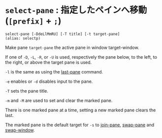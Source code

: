 # `select-pane` : 指定したペインへ移動 (`[prefix]` + `;`)

    select-pane [-DdeLlMmRU] [-T title] [-t target-pane]
    (alias: selectp)

Make pane `target-pane` the active pane in window target-window.

If one of `-D`, `-L`, `-R`, or `-U` is used, respectively the pane
below, to the left, to the right, or above the target pane is
used.  

`-l` is the same as using the [last-pane](last-pane.md) command.  

`-e` enables or `-d` disables input to the pane.  

`-T` sets the pane title.

`-m` and `-M` are used to set and clear the marked pane.  

There is one marked pane at a time,
setting a new marked pane clears the last.  

The marked pane is the default target for `-s` to [join-pane](join-pane.md), [swap-pane](swap-pane.md) and [swap-window](swap-window.md).
